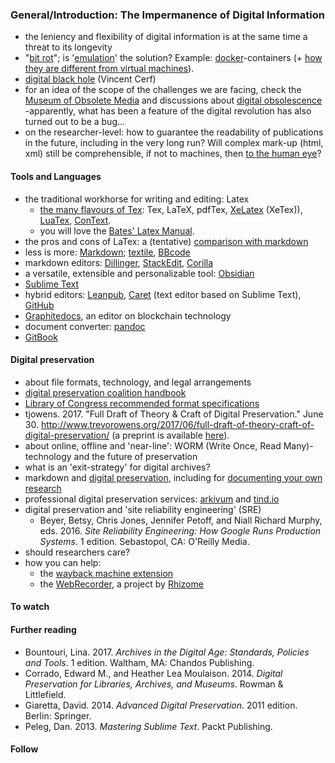 ### General/Introduction: The Impermanence of Digital Information

* the leniency and flexibility of digital information is at the same time a threat to its longevity
* "[bit rot](https://en.wikipedia.org/wiki/Software_rot)"; is '[emulation](https://doi.org/10.2218/ijdc.v2i2.35)' the solution? Example: [docker](https://www.docker.com/)-containers (+ [how they are different from virtual machines](https://www.docker.com/what-container)).
* [digital black hole](https://www.theguardian.com/technology/2015/feb/16/digital-black-hole-delete-memories-information-lost-google-vint-cerf) (Vincent Cerf)
* for an idea of the scope of the challenges we are facing, check the [Museum of Obsolete Media](http://www.obsoletemedia.org/) and discussions about [digital obsolescence](https://en.wikipedia.org/wiki/Digital_obsolescence) -apparently, what has been a feature of the digital revolution has also turned out to be a bug...
* on the researcher-level: how to guarantee the readability of publications in the future, including in the very long run? Will complex mark-up (html, xml) still be comprehensible, if not to machines, then [to the human eye](https://daringfireball.net/projects/markdown/syntax#philosophy)?
 
#### Tools and Languages

* the traditional workhorse for writing and editing: Latex
  * [the many flavours of Tex](https://www.overleaf.com/blog/500-whats-in-a-name-a-guide-to-the-many-flavours-of-tex#.WnwrBEAHJOc.twitter): Tex, LaTeX, pdfTex, [XeLatex](https://en.wikipedia.org/wiki/XeTeX) (XeTex)), [LuaTex](https://en.wikipedia.org/wiki/LuaTeX), [ConText](https://en.wikipedia.org/wiki/ConTeXt).
  * you will love the [Bates' Latex Manual](https://www.bates.edu/mathematics/resources/latex-manual/).
* the pros and cons of LaTex: a (tentative) [comparison with markdown](http://jabranham.com/blog/2015/09/rmarkdown-vs-latex/)
* less is more: [Markdown](https://daringfireball.net/projects/markdown/syntax); [textile](https://github.com/textile), [BBcode](https://en.wikipedia.org/wiki/BBCode)
* markdown editors: [Dillinger](http://dillinger.io/), [StackEdit](https://stackedit.io/), [Corilla](https://corilla.com/)
* a versatile, extensible and personalizable tool: [Obsidian](https://obsidian.md/) 
* [Sublime Text](https://www.sublimetext.com/)
* hybrid editors: [Leanpub](https://leanpub.com/), [Caret](https://chrome.google.com/webstore/detail/caret/fljalecfjciodhpcledpamjachpmelml?hl=en) (text editor based on Sublime Text), [GitHub](https://github.com/)
* [Graphitedocs](https://www.graphitedocs.com/), an editor on blockchain technology
* document converter: [pandoc](http://pandoc.org/)
* [GitBook](https://www.gitbook.com/)

#### Digital preservation

* about file formats, technology, and legal arrangements
 * [digital preservation coalition handbook](http://www.dpconline.org/handbook/technical-solutions-and-tools/file-formats-and-standards)
 * [Library of Congress recommended format specifications](https://www.loc.gov/preservation/resources/rfs/index.html)
 * tjowens. 2017. "Full Draft of Theory & Craft of Digital Preservation." June 30. http://www.trevorowens.org/2017/06/full-draft-of-theory-craft-of-digital-preservation/ (a preprint is available [here](https://osf.io/preprints/lissa/5cpjt)).
 * about online, offline and 'near-line': WORM (Write Once, Read Many)-technology and the future of preservation
 * what is an 'exit-strategy' for digital archives?
* markdown and [digital preservation](https://publish.illinois.edu/commonsknowledge/2016/12/01/digital-preservation-and-the-power-of-markdown/), including for [documenting your own research](http://programminghistorian.org/lessons/preserving-your-research-data)
* professional digital preservation services: [arkivum](http://arkivum.com/) and [tind.io](https://tind.io/)
* digital preservation and 'site reliability engineering' (SRE)
  * Beyer, Betsy, Chris Jones, Jennifer Petoff, and Niall Richard Murphy, eds. 2016. *Site Reliability Engineering: How Google Runs Production Systems*. 1 edition. Sebastopol, CA: O'Reilly Media.
* should researchers care?
* how you can help:
  * the [wayback machine extension](https://chrome.google.com/webstore/detail/wayback-machine/fpnmgdkabkmnadcjpehmlllkndpkmiak)
  * the [WebRecorder](https://webrecorder.io/), a project by [Rhizome](https://rhizome.org/)

#### To watch

#### Further reading

* Bountouri, Lina. 2017. *Archives in the Digital Age: Standards, Policies and Tools*. 1 edition. Waltham, MA: Chandos Publishing.
* Corrado, Edward M., and Heather Lea Moulaison. 2014. *Digital Preservation for Libraries, Archives, and Museums*. Rowman & Littlefield.
* Giaretta, David. 2014. *Advanced Digital Preservation*. 2011 edition. Berlin: Springer.
* Peleg, Dan. 2013. *Mastering Sublime Text*. Packt Publishing.

#### Follow
